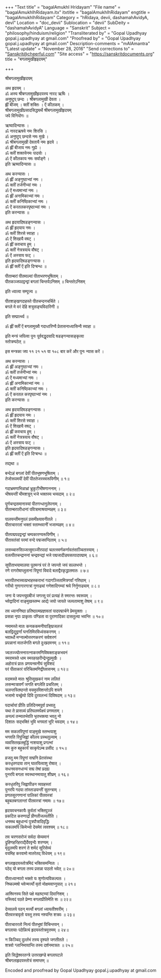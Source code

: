 +++
"Text title" = "bagalAmukhI Hridayam"
"File name" = "bagalAmukhIhRidayam.itx"
itxtitle = "bagalAmukhIhRidayam"
engtitle = "bagalAmukhIhRidayam"
Category = "hRidaya, devii, dashamahAvidyA, devI"
Location = "doc_devii"
Sublocation = "devii"
SubDeity = "dashamahAvidyA"
Language = "Sanskrit"
Subject = "philosophy/hinduism/religion"
"Transliterated by" = "Gopal Upadhyay gopal.j.upadhyay at gmail.com"
"Proofread by" = "Gopal Upadhyay gopal.j.upadhyay at gmail.com"
Description-comments = "mAlAmantra"
"Latest update" = "November 28, 2016"
"Send corrections to" = "Sanskrit@cheerful.com"
"Site access" = "https://sanskritdocuments.org"
title = "बगलामुखीहृइदयम्"

+++
  
 श्रीबगलामुखीहृदयम्   
  
अथ हृदयम् ।  
ॐ अस्य श्रीबगलामुखीहृदयस्य नारद ऋषिः ।  
अनुष्टुप् छन्दः । श्रीबगलामुखी देवता ।  
ह्लीं बीजम् । क्लीं शक्तिः । ऐं कीलकम् ।  
श्रीबगलामुखीप्रसादसिद्ध्यर्थे श्रीबगलामुखीहृदयम्  
जपे विनियोगः ॥  
  
ऋष्यादिन्यासः ।  
ॐ नारदऋषये नमः शिरसि ।  
ॐ अनुष्टुप् छन्दसे नमः मुखे ।  
ॐ श्रीबगलामुखी देवतायै नमः हृदये ।  
ॐ ह्लीं बीजाय नमः गुह्ये ।  
ॐ क्लीं शक्तयेनमः पादयोः ।  
ॐ ऐं कीलकाय नमः सर्वाङ्गे ।  
इति ऋष्यादिन्यासः ॥  
  
अथ करन्यासः ।  
ॐ ह्लीं अङ्गुष्ठाभ्यां नमः ।  
ॐ क्लीं तर्जनीभ्यां नमः ।  
ॐ ऐं मध्यमाभ्यां नमः ।  
ॐ ह्लीं अनामिकाभ्यां नमः ।  
ॐ क्लीं कनिष्ठिकाभ्यां नमः ।  
ॐ ऐं करतलकरपृष्ठाभ्यां नमः ।  
इति करन्यासः ॥  
  
अथ हृदयादिषडङ्गन्यासः ।  
ॐ ह्लीं हृदयाय नमः ।  
ॐ क्लीं शिरसे स्वाहा ।  
ॐ ऐं शिखायै वषट् ।  
ॐ ह्लीं कवचाय हुम् ।  
ॐ क्लीं नेत्रत्रयाय वौषट् ।  
ॐ ऐं अस्त्राय फट् ।  
इति हृदयादिषडङ्गन्यासः ।  
ॐ ह्लीं क्लीं ऐं इति दिग्बन्धः ॥  
  
पीताम्बरां पीतमाल्यां पीताभरणभूषिताम् ।  
पीतकञ्जपदद्वन्द्वां बगलां चिन्तयेऽनिशम् ॥ चिन्ततेऽनिशम्  
  
इति ध्यात्वा सम्पूज्य ॥  
  
पीतशङ्खगदाहस्ते पीतचन्दनचर्चिते ।  
बगले मे वरं देहि शत्रुसङ्घविदारिणी ॥  
  
इति सम्प्रार्त्थ्य ॥  
  
ॐ ह्लीं क्लीं ऐं बगलामुख्यै गदाधारिण्यै प्रेतासनाध्यासिन्यै स्वाहा ॥  
  
इति मन्त्रं जपित्वा पुनः पूर्ववद्धृदयादि षडङ्गन्यासङ्कृत्वा  
स्तोत्रम्पठेत् ॥  
  
इस मन्त्रका जप ११ २१ ५१ या १०८ बार करें और पुनः न्यास करें ।  
  
अथ करन्यासः ।  
ॐ ह्लीं अङ्गुष्ठाभ्यां नमः ।  
ॐ क्लीं तर्जनीभ्यां नमः ।  
ॐ ऐं मध्यमाभ्यां नमः ।  
ॐ ह्लीं अनामिकाभ्यां नमः ।  
ॐ क्लीं कनिष्ठिकाभ्यां नमः ।  
ॐ ऐं करतल करपृष्ठाभ्यां नमः ।  
इति करन्यासः ॥  
  
अथ हृदयादिषडङ्गन्यासः ।  
ॐ ह्लीं हृदयाय नमः ।  
ॐ क्लीं शिरसे स्वाहा ।  
ॐ ऐं शिखायै वषट् ।  
ॐ ह्लीं कवचाय हुम् ।  
ॐ क्लीं नेत्रत्रयाय वौषट् ।  
ॐ ऐं अस्त्राय फट् ।  
इति हृदयादिषडङ्गन्यासः ।  
ॐ ह्लीं क्लीं ऐं इति दिग्बन्धः ॥  
  
तद्यथा ॥  
  
बन्देऽहं बगलां देवीं पीतभूषणभूषिताम् ।  
तेजोरूपमयीं देवीं पीततेजस्स्वरूपिणीम् ॥ १॥  
  
गदाभ्रमणाभिन्नाभ्रां भ्रुकुटीभीषणाननाम् ।  
भीषयन्तीं भीमशत्रून् भजे भक्तस्य भव्यदाम् ॥ २॥  
  
पूर्णचन्द्रसमानास्यां पीतगन्धानुलेपनाम् ।  
पीताम्बरपरीधानां पवित्रामाश्रयाम्यहम् ॥ ३॥  
  
पालयन्तीमनुपलं प्रसमीक्ष्यावनीतले ।  
पीताचाररतां भक्तां स्ताम्भवानीं भजाम्यहम् ॥ ४॥  
  
पीतपद्मपदद्वन्द्वां चम्पकारण्यरूपिणीम् ।  
पीतावतंसां परमां वन्दे पद्मजवन्दिताम् ॥ ५॥  
  
लसच्चारुसिञ्जत्सुमञ्जीरपादां चलत्स्वर्णकर्णावतंसाञ्चितास्याम् ।  
वलत्पीतचन्द्राननां चन्द्रवन्द्यां भजे पद्मजादीड्यसत्पादपद्माम् ॥ ६॥  
  
सुपीताभयामालया पूतमन्त्रं परं ते जपन्तो जयं सल्लभन्ते ।  
रणे रागरोषाप्लुतानां रिपूणां विवादे बलाद्वैरकृद्धातमातः ॥ ७॥  
  
भरत्पीतभास्वत्प्रभाहस्कराभां गदागञ्जितामित्रगर्वां गरिष्ठाम् ।  
गरीयो गुणागारगात्रां गुणाढ्यां गणेशादिगम्यां श्रये निर्गुणाढ्याम् ॥ ८॥  
  
जना ये जपन्त्युग्रबीजं जगत्सु परं प्रत्यहं ते स्मरन्तः स्वरूपम् ।  
भवेद्वादिनां वाङ्मुखस्तम्भ आद्ये जयो जायते जल्पतामाशु तेषाम् ॥ ९॥  
  
तव ध्याननिष्ठा प्रतिष्ठात्मप्रज्ञावतां पादपद्मार्चने प्रेमयुक्ताः ।  
प्रसन्ना नृपाः प्राकृताः पण्डिता वा पुराणादिका दासतुल्या भवन्ति ॥ १०॥  
  
नमामस्ते मातः कनककमनीयाङ्घ्रिजलजं  
बलद्विद्युद्वर्णां घनतिमिरविध्वंसकरणम् ।  
भवाब्धौ मग्नात्मोत्तरणकरणं सर्वशरणं  
प्रपन्नानां मातर्जगति बगले दुःखदमनम् ॥ ११॥  
  
ज्वलज्ज्योत्स्नारत्नाकरमणिविषक्ताङ्कभवनं  
स्मरामस्ते धाम स्मरहरहरीन्द्रेन्दुप्रमुखैः ।  
अहोरात्रं प्रातः प्रणयनवनीयं सुविशदं  
परं पीताकारं परिचितमणिद्वीपवसनम् ॥ १२॥  
  
वदामस्ते मातः श्रुतिसुखकरं नाम ललितं  
लसन्मात्रावर्णं जगति बगलेति प्रचरितम् ।  
चलन्तस्तिष्ठन्तो वयमुपविशन्तोऽपि शयने  
भजामो यच्छ्रेयो दिवि दुरवलभ्यं दिविषदाम् ॥ १३॥  
  
पदार्चायां प्रीतिः प्रतिदिनमपूर्वा प्रभवतु  
यथा ते प्रासन्न्यं प्रतिपलमपेक्ष्यं प्रणमताम् ।  
अनल्पं तन्मातर्भवति भृतभक्त्या भवतु नो  
दिशातः सद्भक्तिं भुवि भगवतां भूरि भवदाम् ॥ १४॥  
  
मम सकलरिपूणां वाङ्मुखे स्तम्भयाशु  
भगवति रिपुजिह्वां कीलय प्रस्थतुल्याम् ।  
व्यवसितखलबुद्धिं नाशयाशु प्रगल्भां  
मम कुरु बहुकार्यं सत्कृपेऽम्ब प्रसीद ॥ १५॥  
  
व्रजतु मम रिपूणां सद्मनि प्रेतसंस्था  
करधृतगदया तान् घातयित्वाशु रोषात् ।  
सधनवसनधान्यं सद्म तेषां प्रदह्य  
पुनरपि बगला स्वस्थानमायातु शीघ्रम् ॥ १६॥  
  
करधृतरिपु जिह्वापीडन व्यग्रहस्तां  
पुनरपि गदया तांस्ताडयन्तीं सुतन्त्राम् ।  
प्रणतसुरगणानां पालिकां पीतवस्त्रां  
बहुबलबगलान्तां पीतवस्त्रां नमामः ॥ १७॥  
  
हृदयवचनकायैः कुर्वतां भक्तिपुञ्जं  
प्रकटित करुणार्द्रां प्रीणतीजल्पतीति ।  
धनमथ बहुधान्यं पुत्रपौत्रादिवृद्धिः  
सकलमपि किमेभ्यो देयमेवं त्ववश्यम् ॥ १८॥  
  
तव चरणसरोजं सर्वदा सेव्यमानं  
द्रुहिणहरिहराद्यैर्देववृन्दैः शरण्यम् ।  
मृदुलमपि शरणं ते शर्मदं सूरिसेव्यं  
वयमिह करवामो मातरेतद् विधेयम् ॥ १९॥  
  
बगलाहृदयस्तोत्रमिदं भक्तिसमन्वितः ।  
पठेद् यो बगला तस्य प्रसन्ना पाठतो भवेत् ॥ २०॥  
  
पीताध्यानपरो भक्तो यः शृणोत्यविकल्पतः ।  
निष्कल्मषो भवेन्मर्त्त्यो मृतो मोक्षमवाप्नुयात् ॥ २१॥  
  
आश्विनस्य सिते पक्षे महाष्टम्यां दिवानिशम् ।  
यस्त्विदं पठते प्रेम्णा बगलाप्रीतिमेति सः ॥ २२॥  
  
देव्यालये पठन् मर्त्त्यो बगलां ध्यायतीश्वरीम् ।  
पीतवस्त्रावृतो यस्तु तस्य नश्यन्ति शत्रवः ॥ २३॥  
  
पीताचाररतो नित्यं पीतभूषां विचिन्तयन् ।  
बगलायाः पठेन्नित्यं हृदयस्तोत्रमुत्तमम् ॥ २४॥  
  
न किञ्चिद् दुर्ल्लभं तस्य दृश्यते जगतीतले ।  
शत्रवो ग्लानिमायान्ति तस्य दर्शनमात्रतः ॥ २५॥  
  
इति सिद्धेश्वरतन्त्रे उत्तरखण्डे बगलापटले  
श्रीबगलाहृदयस्तोत्रं समाप्तम् ॥  
  
  
  
Encoded and proofread by Gopal Upadhyay gopal.j.upadhyay at gmail.com  
  
